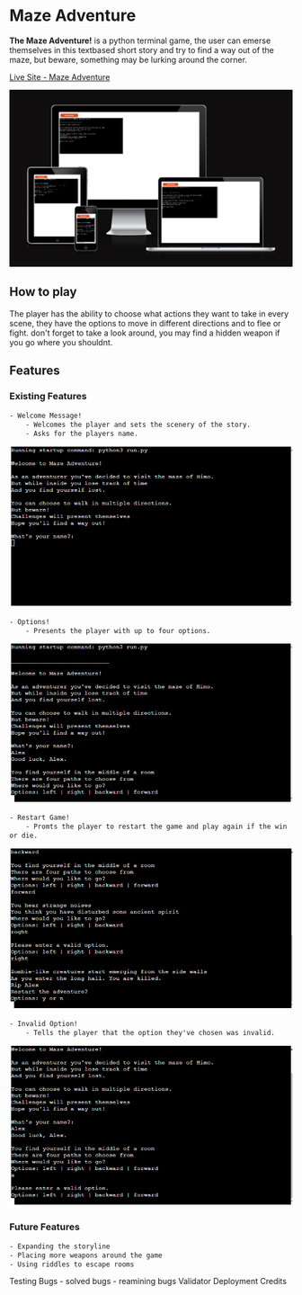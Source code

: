 # Maze Adventure
**The Maze Adventure!** is a python terminal game, the user can emerse themselves in this textbased short story and try to find a way out of the maze, but beware, something may be lurking around the corner.

[Live Site - Maze Adventure](https://mazeadventure.herokuapp.com/)

![amiresponsive](assets/images/amiresponsive.png)

## How to play
The player has the ability to choose what actions they want to take in every scene, they have the options to move in different directions and to flee or fight. don't forget to take a look around, you may find a hidden weapon if you go where you shouldnt.

## Features
### Existing Features
    - Welcome Message!
        - Welcomes the player and sets the scenery of the story.
        - Asks for the players name.
![welcome](assets/images/featureone.png)

    - Options!
        - Presents the player with up to four options.
![options](assets/images/featuretwo.png)

    - Restart Game!
        - Promts the player to restart the game and play again if the win or die.
![restart](assets/images/featurethree.png)

    - Invalid Option!
        - Tells the player that the option they've chosen was invalid.
![invalid](assets/images/featurefour.png)

### Future Features
    - Expanding the storyline
    - Placing more weapons around the game
    - Using riddles to escape rooms

Testing
Bugs
    - solved bugs
    - reamining bugs
Validator
Deployment
Credits